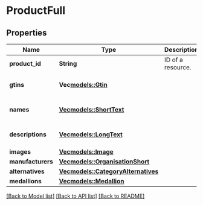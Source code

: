 # ProductFull

## Properties
Name | Type | Description | Notes
------------ | ------------- | ------------- | -------------
**product_id** | **String** | ID of a resource. | 
**gtins** | **Vec<models::Gtin>** |  | [optional] [default to None]
**names** | [**Vec<models::ShortText>**](shortText.md) |  | [optional] [default to None]
**descriptions** | [**Vec<models::LongText>**](longText.md) |  | [optional] [default to None]
**images** | [**Vec<models::Image>**](image.md) |  | 
**manufacturers** | [**Vec<models::OrganisationShort>**](organisationShort.md) |  | 
**alternatives** | [**Vec<models::CategoryAlternatives>**](categoryAlternatives.md) |  | 
**medallions** | [**Vec<models::Medallion>**](medallion.md) |  | 

[[Back to Model list]](../README.md#documentation-for-models) [[Back to API list]](../README.md#documentation-for-api-endpoints) [[Back to README]](../README.md)


